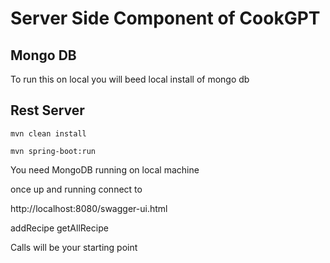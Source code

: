 # Server Side Component of CookGPT

## Mongo DB

To run this on local you will beed local install of mongo db

## Rest Server
``mvn clean install``

``mvn spring-boot:run``

You need MongoDB running on local machine

once up and running connect to

http://localhost:8080/swagger-ui.html 

addRecipe
getAllRecipe 

Calls will be your starting point
